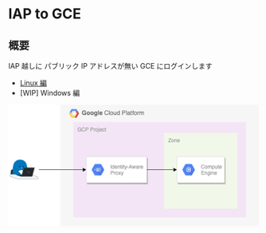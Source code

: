 # IAP to GCE

## 概要

IAP 越しに パブリック IP アドレスが無い GCE にログインします

+ [Linux 編](./linux/README.md)
+ [WIP] Windows 編

![](./img/iap-to-gce.png)

